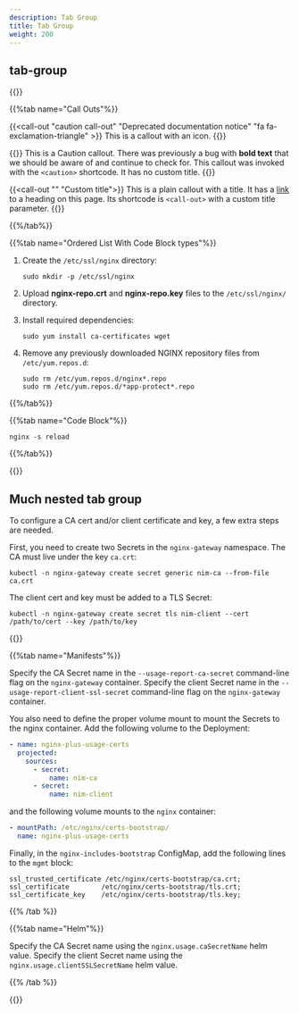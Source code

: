 ```yaml
---
description: Tab Group
title: Tab Group
weight: 200
---
```


## tab-group

{{<tabs name="common_steps_for_nginx_oss_and_plus">}}

{{%tab name="Call Outs"%}}

{{<call-out "caution call-out" "Deprecated documentation notice" "fa fa-exclamation-triangle" >}}
This is a callout with an icon.
{{</call-out>}}

{{<caution>}}
This is a Caution callout. There was previously a bug with **bold text** that we should be aware of and continue to check for. This callout was invoked with the `<caution>` shortcode. It has no custom title.
{{</caution>}}

{{<call-out "" "Custom title">}}
This is a plain callout with a title. It has a [link](#plain-callouts) to a heading on this page. Its shortcode is `<call-out>` with a custom title parameter.
{{</call-out>}}

{{%/tab%}}

{{%tab name="Ordered List With Code Block types"%}}

1. Create the `/etc/ssl/nginx` directory:

    ```shell
    sudo mkdir -p /etc/ssl/nginx
    ```

2. Upload **nginx-repo.crt** and **nginx-repo.key** files to the `/etc/ssl/nginx/` directory.

3. Install required dependencies:

    ```shell
    sudo yum install ca-certificates wget
    ```

4. Remove any previously downloaded NGINX repository files from `/etc/yum.repos.d`:

    ```shell
    sudo rm /etc/yum.repos.d/nginx*.repo
    sudo rm /etc/yum.repos.d/*app-protect*.repo
    ```

{{%/tab%}}

{{%tab name="Code Block"%}}

```shell
nginx -s reload
```

{{%/tab%}}


{{</tabs>}}


## Much nested tab group
To configure a CA cert and/or client certificate and key, a few extra steps are needed.

First, you need to create two Secrets in the `nginx-gateway` namespace. The CA must live under the key `ca.crt`:

```shell
kubectl -n nginx-gateway create secret generic nim-ca --from-file ca.crt
```

The client cert and key must be added to a TLS Secret:

```shell
kubectl -n nginx-gateway create secret tls nim-client --cert /path/to/cert --key /path/to/key
```

{{<tabs name="nim-secret-install">}}

{{%tab name="Manifests"%}}

Specify the CA Secret name in the `--usage-report-ca-secret` command-line flag on the `nginx-gateway` container. Specify the client Secret name in the `--usage-report-client-ssl-secret` command-line flag on the `nginx-gateway` container.

You also need to define the proper volume mount to mount the Secrets to the nginx container. Add the following volume to the Deployment:

```yaml
- name: nginx-plus-usage-certs
  projected:
    sources:
      - secret:
          name: nim-ca
      - secret:
          name: nim-client
```

and the following volume mounts to the `nginx` container:

```yaml
- mountPath: /etc/nginx/certs-bootstrap/
  name: nginx-plus-usage-certs
```

Finally, in the `nginx-includes-bootstrap` ConfigMap, add the following lines to the `mgmt` block:

```text
ssl_trusted_certificate /etc/nginx/certs-bootstrap/ca.crt;
ssl_certificate        /etc/nginx/certs-bootstrap/tls.crt;
ssl_certificate_key    /etc/nginx/certs-bootstrap/tls.key;
```

{{% /tab %}}

{{%tab name="Helm"%}}

Specify the CA Secret name using the `nginx.usage.caSecretName` helm value. Specify the client Secret name using the `nginx.usage.clientSSLSecretName` helm value.

{{% /tab %}}

{{</tabs>}}
